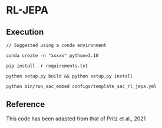 # RL-JEPA


## Execution
```
// Suggested using a conda environment

conda create -n "xxxxx" python=3.10

pip install -r requirements.txt

python setup.py build && python setup.py install

python bin/run_sac_embed configs/template_sac_rl_jepa.yml
```

## Reference

This code has been adapted from that of Pritz et al., 2021
